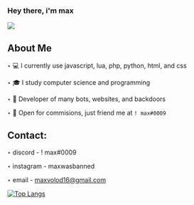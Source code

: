 ### Hey there, i'm max



<img src="https://discord.c99.nl/widget/theme-2/676051070308450344.png"/>

   
## About Me

‣ 💻 I currently use javascript, lua, php, python, html, and css

‣ 🎓 I study computer science and programming

‣ 🤖 Developer of many bots, websites, and backdoors

‣ 💸 Open for commisions, just friend me at `! max#0009`



## Contact:

‣ discord - ! max#0009

‣ instagram - maxwasbanned

‣ email - maxvolod16@gmail.com


[![Top Langs](https://github-readme-stats.vercel.app/api/top-langs/?username=maxhithere&layout=compact&text_color=daf7dc&bg_color=151515)](https://github.com/maxhithere/github-readme-stats)
